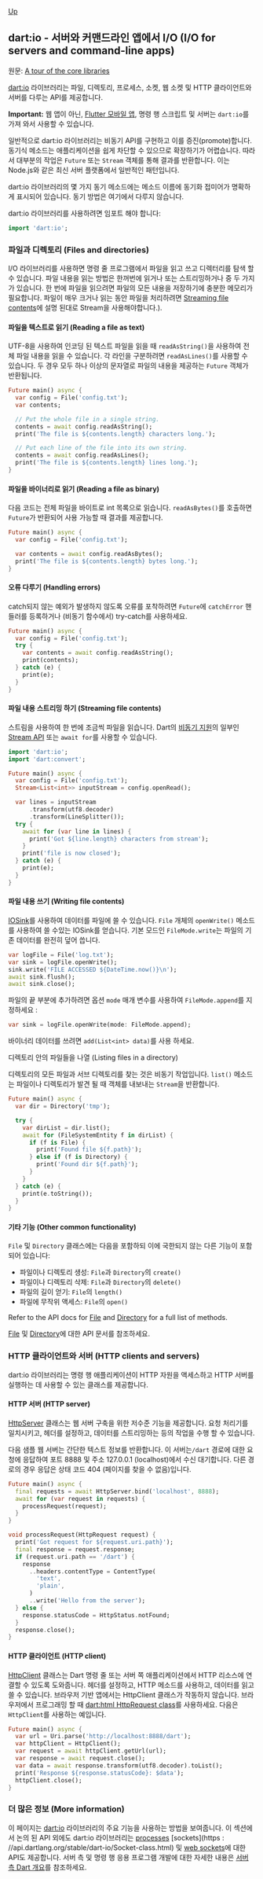 [Up](./index.md)

## dart:io - 서버와 커맨드라인 앱에서 I/O (I/O for servers and command-line apps)

원문: [A tour of the core libraries](https://dart.dev/guides/libraries/library-tour)

[dart:io](https://api.dartlang.org/stable/dart-io/dart-io-library.html) 라이브러리는 파일, 디렉토리, 프로세스, 소켓, 웹 소켓 및 HTTP 클라이언트와 서버를 다루는 API를 제공합니다.

**Important:** 웹 앱이 아닌, [Flutter 모바일 앱](https://flutter.dev), 명령 행 스크립트 및 서버는  `dart:io`를 가져 와서 사용할 수 있습니다.

일반적으로 dart:io 라이브러리는 비동기 API를 구현하고 이를 증진(promote)합니다. 동기식 메소드는 애플리케이션을 쉽게 차단할 수 있으므로 확장하기가 어렵습니다. 따라서 대부분의 작업은 `Future` 또는 `Stream` 객체를 통해 결과를 반환합니다. 이는 Node.js와 같은 최신 서버 플랫폼에서 일반적인 패턴입니다.

dart:io 라이브러리의 몇 가지 동기 메소드에는 메소드 이름에 동기화 접미어가 명확하게 표시되어 있습니다. 동기 방법은 여기에서 다루지 않습니다.

dart:io 라이브러리를 사용하려면 임포트 해야 합니다:

```dart
import 'dart:io';
```

<p id = "files-and-diredotries"/>

###  파일과 디렉토리 (Files and directories)

I/O 라이브러리를 사용하면 명령 줄 프로그램에서 파일을 읽고 쓰고 디렉터리를 탐색 할 수 있습니다. 파일 내용을 읽는 방법은 한꺼번에 읽거나 또는 스트리밍하거나 중 두 가지가 있습니다. 한 번에 파일을 읽으려면 파일의 모든 내용을 저장하기에 충분한 메모리가 필요합니다. 파일이 매우 크거나 읽는 동안 파일을 처리하려면 [Streaming file contents](https://dart.dev/guides/libraries/library-tour#streaming-file-contents)에 설명 된대로 Stream을 사용해야합니다.).

<p id = "reading-a-fil-as-text"/>

#### 파일을 텍스트로 읽기 (Reading a file as text)

UTF-8을 사용하여 인코딩 된 텍스트 파일을 읽을 때 `readAsString()`을 사용하여 전체 파일 내용을 읽을 수 있습니다. 각 라인을 구분하려면  `readAsLines()`를 사용할 수 있습니다. 두 경우 모두 하나 이상의 문자열로 파일의 내용을 제공하는 `Future` 객체가 반환됩니다.

```dart
Future main() async {
  var config = File('config.txt');
  var contents;

  // Put the whole file in a single string.
  contents = await config.readAsString();
  print('The file is ${contents.length} characters long.');

  // Put each line of the file into its own string.
  contents = await config.readAsLines();
  print('The file is ${contents.length} lines long.');
}
```

<p id = "reading-a-file-as-binary"/>

#### 파일을 바이너리로 읽기 (Reading a file as binary)

다음 코드는 전체 파일을 바이트로 int 목록으로 읽습니다. `readAsBytes()`를 호출하면 `Future`가 반환되어 사용 가능할 때 결과를 제공합니다.

```dart
Future main() async {
  var config = File('config.txt');

  var contents = await config.readAsBytes();
  print('The file is ${contents.length} bytes long.');
}
```

<p id = "handling-errors"/>

#### 오류 다루기 (Handling errors)

catch되지 않는 예외가 발생하지 않도록 오류를 포착하려면 `Future`에 `catchError` 핸들러를 등록하거나 (비동기 함수에서) try-catch를 사용하세요.

```dart
Future main() async {
  var config = File('config.txt');
  try {
    var contents = await config.readAsString();
    print(contents);
  } catch (e) {
    print(e);
  }
}
```

<p id = "streaming-file-contents"/>

#### 파일 내용 스트리밍 하기 (Streaming file contents)

스트림을 사용하여 한 번에 조금씩 파일을 읽습니다. Dart의 [비동기 지원](../language_tour/asynchrony_support.md)의 일부인 [Stream API](https://dart.dev/guides/libraries/library-tour#stream) 또는 `await for`를 사용할 수 있습니다.

```dart
import 'dart:io';
import 'dart:convert';

Future main() async {
  var config = File('config.txt');
  Stream<List<int>> inputStream = config.openRead();

  var lines = inputStream
      .transform(utf8.decoder)
      .transform(LineSplitter());
  try {
    await for (var line in lines) {
      print('Got ${line.length} characters from stream');
    }
    print('file is now closed');
  } catch (e) {
    print(e);
  }
}
```

<p id = "writing-file-contents"/>

#### 파일 내용 쓰기 (Writing file contents)

[IOSink](https://api.dartlang.org/stable/dart-io/IOSink-class.html)를 사용하여 데이터를 파일에 쓸 수 있습니다. `File` 개체의 `openWrite()` 메소드를 사용하여 쓸 수있는 IOSink를 얻습니다. 기본 모드인 `FileMode.write`는 파일의 기존 데이터를 완전히 덮어 씁니다.

```dart
var logFile = File('log.txt');
var sink = logFile.openWrite();
sink.write('FILE ACCESSED ${DateTime.now()}\n');
await sink.flush();
await sink.close();
```

파일의 끝 부분에 추가하려면 옵션 `mode` 매개 변수를 사용하여 `FileMode.append`를 지정하세요 :

```dart
var sink = logFile.openWrite(mode: FileMode.append);
```

바이너리 데이터를 쓰려면 `add(List<int> data)`를 사용 하세요.

<p id = "listing-files-in-a-directory"/?

#### 디렉토리 안의 파일들을 나열 (Listing files in a directory)

디렉토리의 모든 파일과 서브 디렉토리를 찾는 것은 비동기 작업입니다. `list()` 메소드는 파일이나 디렉토리가 발견 될 때 객체를 내보내는 `Stream`을 반환합니다.

```dart
Future main() async {
  var dir = Directory('tmp');

  try {
    var dirList = dir.list();
    await for (FileSystemEntity f in dirList) {
      if (f is File) {
        print('Found file ${f.path}');
      } else if (f is Directory) {
        print('Found dir ${f.path}');
      }
    }
  } catch (e) {
    print(e.toString());
  }
}
```

<p id = "other-common-functionality"/>

#### 기타 기능 (Other common functionality)

`File` 및 `Directory` 클래스에는 다음을 포함하되 이에 국한되지 않는 다른 기능이 포함되어 있습니다:

- 파일이나 디렉토리 생성: `File`과 `Directory`의 `create()`
- 파일이나 디렉토리 삭제: `File`과 `Directory`의 `delete()`
- 파일의 길이 얻기: `File`의  `length()`
- 파일에 무작위 액세스: `File`의 `open()`

Refer to the API docs for [File](https://api.dartlang.org/stable/dart-io/File-class.html) and [Directory](https://api.dartlang.org/stable/dart-io/Directory-class.html) for a full list of methods.

[File](https://api.dartlang.org/stable/dart-io/File-class.html) 및 [Directory](https://api.dartlang.org/stable/dart-io/Directory-class.html)에 대한 API 문서를 참조하세요.

<p id = "http-clients-and-servers"/>

###  HTTP 클라이언트와 서버 (HTTP clients and servers)

dart:io 라이브러리는 명령 행 애플리케이션이 HTTP 자원을 액세스하고 HTTP 서버를 실행하는 데 사용할 수 있는 클래스를 제공합니다.

<p id = "http-server"/>

#### HTTP 서버 (HTTP server)

[HttpServer](https://api.dartlang.org/stable/dart-io/HttpServer-class.html) 클래스는 웹 서버 구축을 위한 저수준 기능을 제공합니다. 요청 처리기를 일치시키고, 헤더를 설정하고, 데이터를 스트리밍하는 등의 작업을 수행 할 수 있습니다.

다음 샘플 웹 서버는 간단한 텍스트 정보를 반환합니다. 이 서버는`/dart` 경로에 대한 요청에 응답하여 포트 8888 및 주소 127.0.0.1 (localhost)에서 수신 대기합니다. 다른 경로의 경우 응답은 상태 코드 404 (페이지를 찾을 수 없음)입니다.

```dart
Future main() async {
  final requests = await HttpServer.bind('localhost', 8888);
  await for (var request in requests) {
    processRequest(request);
  }
}

void processRequest(HttpRequest request) {
  print('Got request for ${request.uri.path}');
  final response = request.response;
  if (request.uri.path == '/dart') {
    response
      ..headers.contentType = ContentType(
        'text',
        'plain',
      )
      ..write('Hello from the server');
  } else {
    response.statusCode = HttpStatus.notFound;
  }
  response.close();
}
```

<p id = "http-client"/>

#### HTTP 클라이언트 (HTTP client)

[HttpClient](https://api.dartlang.org/stable/dart-io/HttpClient-class.html) 클래스는 Dart 명령 줄 또는 서버 쪽 애플리케이션에서 HTTP 리소스에 연결할 수 있도록 도와줍니다. 헤더를 설정하고, HTTP 메소드를 사용하고, 데이터를 읽고 쓸 수 있습니다. 브라우저 기반 앱에서는 HttpClient 클래스가 작동하지 않습니다. 브라우저에서 프로그래밍 할 때 [dart:html HttpRequest class](https://api.dartlang.org/stable/dart-html/HttpRequest-class.html)를 사용하세요. 다음은 `HttpClient`를 사용하는 예입니다.

```dart
Future main() async {
  var url = Uri.parse('http://localhost:8888/dart');
  var httpClient = HttpClient();
  var request = await httpClient.getUrl(url);
  var response = await request.close();
  var data = await response.transform(utf8.decoder).toList();
  print('Response ${response.statusCode}: $data');
  httpClient.close();
}
```

<p id = "more-information"/>

###  더 많은 정보 (More information)

이 페이지는 [dart:io](https://api.dartlang.org/stable/dart-io/dart-io-library.html) 라이브러리의 주요 기능을 사용하는 방법을 보여줍니다. 이 섹션에서 논의 된 API 외에도 dart:io 라이브러리는 [processes](https://api.dartlang.org/stable/dart-io/Process-class.html) [sockets](https : //api.dartlang.org/stable/dart-io/Socket-class.html) 및 [web sockets](https://api.dartlang.org/stable/dart-io/WebSocket-class.html)에 대한 API도 제공합니다. 서버 측 및 명령 행 응용 프로그램 개발에 대한 자세한 내용은 [서버 측 Dart 개요](https://dart.dev/server)를 참조하세요.

